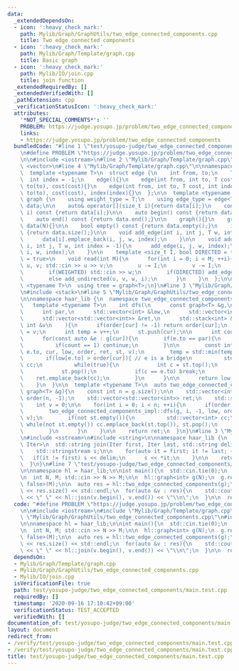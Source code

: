 ```yaml
---
data:
  _extendedDependsOn:
  - icon: ':heavy_check_mark:'
    path: Mylib/Graph/GraphUtils/two_edge_connected_components.cpp
    title: Two edge connected components
  - icon: ':heavy_check_mark:'
    path: Mylib/Graph/Template/graph.cpp
    title: Basic graph
  - icon: ':heavy_check_mark:'
    path: Mylib/IO/join.cpp
    title: join function
  _extendedRequiredBy: []
  _extendedVerifiedWith: []
  _pathExtension: cpp
  _verificationStatusIcon: ':heavy_check_mark:'
  attributes:
    '*NOT_SPECIAL_COMMENTS*': ''
    PROBLEM: https://judge.yosupo.jp/problem/two_edge_connected_components
    links:
    - https://judge.yosupo.jp/problem/two_edge_connected_components
  bundledCode: "#line 1 \"test/yosupo-judge/two_edge_connected_components/main.test.cpp\"\
    \n#define PROBLEM \"https://judge.yosupo.jp/problem/two_edge_connected_components\"\
    \n\n#include <iostream>\n#line 2 \"Mylib/Graph/Template/graph.cpp\"\n#include\
    \ <vector>\n#line 4 \"Mylib/Graph/Template/graph.cpp\"\n\nnamespace haar_lib {\n\
    \  template <typename T>\n  struct edge {\n    int from, to;\n    T cost;\n  \
    \  int index = -1;\n    edge(){}\n    edge(int from, int to, T cost): from(from),\
    \ to(to), cost(cost){}\n    edge(int from, int to, T cost, int index): from(from),\
    \ to(to), cost(cost), index(index){}\n  };\n\n  template <typename T>\n  struct\
    \ graph {\n    using weight_type = T;\n    using edge_type = edge<T>;\n\n    std::vector<std::vector<edge<T>>>\
    \ data;\n\n    auto& operator[](size_t i){return data[i];}\n    const auto& operator[](size_t\
    \ i) const {return data[i];}\n\n    auto begin() const {return data.begin();}\n\
    \    auto end() const {return data.end();}\n\n    graph(){}\n    graph(int N):\
    \ data(N){}\n\n    bool empty() const {return data.empty();}\n    int size() const\
    \ {return data.size();}\n\n    void add_edge(int i, int j, T w, int index = -1){\n\
    \      data[i].emplace_back(i, j, w, index);\n    }\n\n    void add_undirected(int\
    \ i, int j, T w, int index = -1){\n      add_edge(i, j, w, index);\n      add_edge(j,\
    \ i, w, index);\n    }\n\n    template <size_t I, bool DIRECTED = true, bool WEIGHTED\
    \ = true>\n    void read(int M){\n      for(int i = 0; i < M; ++i){\n        int\
    \ u, v; std::cin >> u >> v;\n        u -= I;\n        v -= I;\n        T w = 1;\n\
    \        if(WEIGHTED) std::cin >> w;\n        if(DIRECTED) add_edge(u, v, w, i);\n\
    \        else add_undirected(u, v, w, i);\n      }\n    }\n  };\n\n  template\
    \ <typename T>\n  using tree = graph<T>;\n}\n#line 3 \"Mylib/Graph/GraphUtils/two_edge_connected_components.cpp\"\
    \n#include <stack>\n#line 5 \"Mylib/Graph/GraphUtils/two_edge_connected_components.cpp\"\
    \n\nnamespace haar_lib {\n  namespace two_edge_connected_components_impl {\n \
    \   template <typename T>\n    int dfs(\n      const graph<T> &g,\n      int cur,\n\
    \      int par,\n      std::vector<int> &low,\n      std::vector<int> &order,\n\
    \      std::vector<std::vector<int>> &ret,\n      std::stack<int> &st,\n     \
    \ int &v\n    ){\n      if(order[cur] != -1) return order[cur];\n      order[cur]\
    \ = v;\n      int temp = v++;\n      st.push(cur);\n\n      int count = 0;\n\n\
    \      for(const auto &e : g[cur]){\n        if(e.to == par){\n          ++count;\n\
    \          if(count == 1) continue;\n        }\n\n        const int t = dfs(g,\
    \ e.to, cur, low, order, ret, st, v);\n        temp = std::min(temp, t);\n\n \
    \       if(low[e.to] > order[cur]){ // e is a bridge\n          std::vector<int>\
    \ cc;\n          while(true){\n            int c = st.top();\n            cc.emplace_back(c);\n\
    \            st.pop();\n            if(c == e.to) break;\n          }\n      \
    \    ret.emplace_back(cc);\n        }\n      }\n\n      return low[cur] = temp;\n\
    \    }\n  }\n\n  template <typename T>\n  auto two_edge_connected_components(const\
    \ graph<T> &g){\n    const int n = g.size();\n\n    std::vector<int> low(n, -1),\
    \ order(n, -1);\n    std::vector<std::vector<int>> ret;\n    std::stack<int> st;\n\
    \    int v = 0;\n\n    for(int i = 0; i < n; ++i){\n      if(order[i] == -1){\n\
    \        two_edge_connected_components_impl::dfs(g, i, -1, low, order, ret, st,\
    \ v);\n        if(not st.empty()){\n          std::vector<int> cc;\n         \
    \ while(not st.empty()) cc.emplace_back(st.top()), st.pop();\n          ret.emplace_back(cc);\n\
    \        }\n      }\n    }\n\n    return ret;\n  }\n}\n#line 3 \"Mylib/IO/join.cpp\"\
    \n#include <sstream>\n#include <string>\n\nnamespace haar_lib {\n  template <typename\
    \ Iter>\n  std::string join(Iter first, Iter last, std::string delim = \" \"){\n\
    \    std::stringstream s;\n\n    for(auto it = first; it != last; ++it){\n   \
    \   if(it != first) s << delim;\n      s << *it;\n    }\n\n    return s.str();\n\
    \  }\n}\n#line 7 \"test/yosupo-judge/two_edge_connected_components/main.test.cpp\"\
    \n\nnamespace hl = haar_lib;\n\nint main(){\n  std::cin.tie(0);\n  std::ios::sync_with_stdio(false);\n\
    \n  int N, M; std::cin >> N >> M;\n\n  hl::graph<int> g(N);\n  g.read<0, false,\
    \ false>(M);\n\n  auto res = hl::two_edge_connected_components(g);\n\n  std::cout\
    \ << res.size() << std::endl;\n  for(auto &v : res){\n    std::cout << v.size()\
    \ << \" \" << hl::join(v.begin(), v.end()) << \"\\n\";\n  }\n\n  return 0;\n}\n"
  code: "#define PROBLEM \"https://judge.yosupo.jp/problem/two_edge_connected_components\"\
    \n\n#include <iostream>\n#include \"Mylib/Graph/Template/graph.cpp\"\n#include\
    \ \"Mylib/Graph/GraphUtils/two_edge_connected_components.cpp\"\n#include \"Mylib/IO/join.cpp\"\
    \n\nnamespace hl = haar_lib;\n\nint main(){\n  std::cin.tie(0);\n  std::ios::sync_with_stdio(false);\n\
    \n  int N, M; std::cin >> N >> M;\n\n  hl::graph<int> g(N);\n  g.read<0, false,\
    \ false>(M);\n\n  auto res = hl::two_edge_connected_components(g);\n\n  std::cout\
    \ << res.size() << std::endl;\n  for(auto &v : res){\n    std::cout << v.size()\
    \ << \" \" << hl::join(v.begin(), v.end()) << \"\\n\";\n  }\n\n  return 0;\n}\n"
  dependsOn:
  - Mylib/Graph/Template/graph.cpp
  - Mylib/Graph/GraphUtils/two_edge_connected_components.cpp
  - Mylib/IO/join.cpp
  isVerificationFile: true
  path: test/yosupo-judge/two_edge_connected_components/main.test.cpp
  requiredBy: []
  timestamp: '2020-09-16 17:10:42+09:00'
  verificationStatus: TEST_ACCEPTED
  verifiedWith: []
documentation_of: test/yosupo-judge/two_edge_connected_components/main.test.cpp
layout: document
redirect_from:
- /verify/test/yosupo-judge/two_edge_connected_components/main.test.cpp
- /verify/test/yosupo-judge/two_edge_connected_components/main.test.cpp.html
title: test/yosupo-judge/two_edge_connected_components/main.test.cpp
---
```

